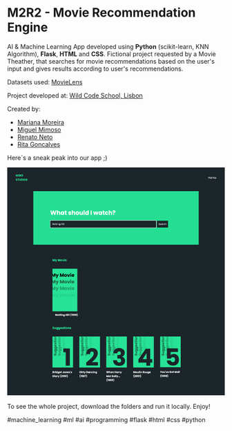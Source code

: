 # M2R2 - Movie Recommendation Engine

AI & Machine Learning App developed using **Python** (scikit-learn, KNN Algorithm), **Flask**, **HTML** and **CSS**. Fictional project requested by a Movie Theather, that searches for movie recommendations based on the user's input and gives results according to user's recommendations.

Datasets used: [MovieLens](https://grouplens.org/datasets/movielens/)

Project developed at: [Wild Code School, Lisbon](https://github.com/WildCodeSchool)

Created by: 
  - [Mariana Moreira](https://www.linkedin.com/in/marianacormoreira/)
  - [Miguel Mimoso](https://www.linkedin.com/in/miguelvitalmimoso/)
  - [Renato Neto](https://www.linkedin.com/in/rmunhozneto/)
  - [Rita Goncalves](https://www.linkedin.com/in/ritavigoncalves/)



Here´s a sneak peak into our app ;)


![Image](static/images/m2r2-app-preview-2.jpg)








To see the whole project, download the folders and run it locally. Enjoy!

#machine_learning #ml #ai #programming #flask #html #css #python
